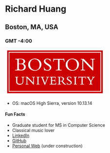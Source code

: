 # Richard Huang
## Boston, MA, USA
### GMT -4:00
![school_logo](https://github.com/RichardHty/JS_practice/blob/master/css_practice/bu.png)

- OS: macOS High Sierra,  version 10.13.14
#### Fun Facts

  * Graduate student for MS in Computer Science
  * Classical music lover
  * [LinkedIn](https://www.linkedin.com/in/tianyou-huang)
  * [GitHub](https://github.com/RichardHty)
  * [Personal Web](http://www.tianyouh.com/) (under construction)
